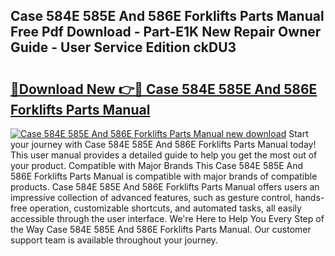 ## Case 584E 585E And 586E Forklifts Parts Manual Free Pdf Download - Part-E1K New Repair Owner Guide - User Service Edition ckDU3

# <h2><a href="http://bc6691.oget.top/?id=Case+584E+585E+And+586E+Forklifts+Parts+Manual">🔗Download New 👉🔴 Case 584E 585E And 586E Forklifts Parts Manual</a></h2>

[![Case 584E 585E And 586E Forklifts Parts Manual new download](https://i.imgur.com/5g1atiW.png)](http://bc6691.oget.top/?id=Case+584E+585E+And+586E+Forklifts+Parts+Manual)
Start your journey with Case 584E 585E And 586E Forklifts Parts Manual today! This user manual provides a detailed guide to help you get the most out of your product. Compatible with Major Brands This Case 584E 585E And 586E Forklifts Parts Manual is compatible with major brands of compatible products. Case 584E 585E And 586E Forklifts Parts Manual offers users an impressive collection of advanced features, such as gesture control, hands-free operation, customizable shortcuts, and automated tasks, all easily accessible through the user interface. We're Here to Help You Every Step of the Way Case 584E 585E And 586E Forklifts Parts Manual. Our customer support team is available throughout your journey.
